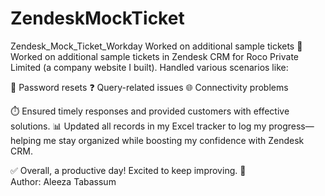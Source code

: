 # ZendeskMockTicket
Zendesk_Mock_Ticket_Workday Worked on additional sample tickets
🚀 Worked on additional sample tickets in Zendesk CRM for Roco Private Limited (a company website I built). Handled various scenarios like:

🔑 Password resets
❓ Query-related issues
🌐 Connectivity problems

⏱️ Ensured timely responses and provided customers with effective solutions. 📊 
Updated all records in my Excel tracker to log my progress—helping me stay organized while boosting my confidence with Zendesk CRM.

✅ Overall, a productive day! Excited to keep improving. 💪
<br>
Author: Aleeza Tabassum
